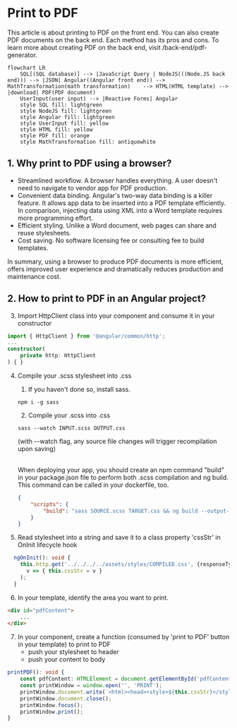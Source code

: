 # Print to PDF
This article is about printing to PDF on the front end. You can also create PDF documents on the back end. Each method has its pros and cons. To learn more about creating PDF on the back end, visit /back-end/pdf-generator.

```mermaid
flowchart LR
	SQL[(SQL database)] --> |JavaScript Query | NodeJS(((Node.JS back end))) --> |JSON| Angular((Angular front end)) --> MathTransformation(math transformation) 	--> HTML(HTML template) --> |download| PDF(PDF document)
	UserInput(user input) --> |Reactive Forms| Angular
	style SQL fill: lightgreen
	style NodeJS fill: lightgreen
	style Angular fill: lightgreen
	style UserInput fill: yellow
	style HTML fill: yellow
	style PDF fill: orange
	style MathTransformation fill: antiquewhite
```

## 1. Why print to PDF using a browser?
- Streamlined workflow. A browser handles everything. A user doesn't need to navigate to vendor app for PDF production.
- Convenient data binding. Angular's two-way data binding is a killer feature. It allows app data to be inserted into a PDF template efficiently. In comparison, injecting data using XML into a Word template requires more programming effort.
- Efficient styling. Unlike a Word document, web pages can share and reuse stylesheets.
- Cost saving. No software licensing fee or consulting fee to build templates.

In summary, using a browser to produce PDF documents is more efficient, offers improved user experience and dramatically reduces production and maintenance cost.

## 2. How to print to PDF in an Angular project?

3. Import HttpClient class into your component and consume it in your constructor
```typescript
import { HttpClient } from '@angular/common/http';
...
constructor(
	private http: HttpClient
) { }
```
4. Compile your .scss stylesheet into .css
	1. If you haven't done so, install sass. 
	<pre class="command-line"><code>npm i -g sass</code></pre>
	2. Compile your .scss into .css
	<pre class="command-line"><code>sass --watch INPUT.scss OUTPUT.css</code></pre>
	(with --watch flag, any source file changes will trigger recompilation upon saving) <br><br>
  
	When deploying your app, you should create an npm command "build" in your package.json file to perform both .scss compilation and ng build. This command can be called in your dockerfile, too.
	```json
	{
		"scripts": {
			"build": "sass SOURCE.scss TARGET.css && ng build --output-path='../server/dist'"
		}
	}
	```

5. Read stylesheet into a string and save it to a class property 'cssStr' in OnInit lifecycle hook
```typescript
  ngOnInit(): void {
    this.http.get('../../../../assets/styles/COMPILED.css', {responseType: 'text'}).subscribe(
      v => { this.cssStr = v }
    );
  }
```
6. In your template, identify the area you want to print.
```html
<div id="pdfContent">
	...
</div>
```
7. In your component, create a function (consumed by 'print to PDF' button in your template) to print to PDF
	- push your stylesheet to header
	- push your content to body
```typescript
printPDF(): void {
	const pdfContent: HTMLElement = document.getElementById('pdfContent');
	const printWindow = window.open('', 'PRINT');
	printWindow.document.write(`<html><head><style>${this.cssStr}</style></head><body>${pdfContent.innerHTML}</body></html>`);
	printWindow.document.close();
	printWindow.focus();
	printWindow.print();
}
```


